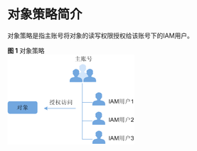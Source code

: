 # 对象策略简介<a name="obs_03_0062"></a>

对象策略是指主账号将对象的读写权限授权给该账号下的IAM用户。

**图 1**  对象策略<a name="fig315233123417"></a>  
![](figures/对象策略.png "对象策略")

